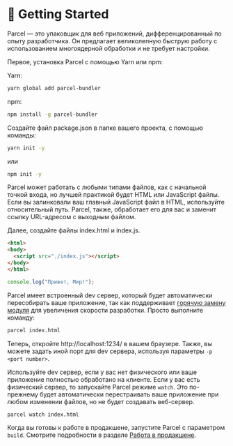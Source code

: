 # 🚀 Getting Started

Parcel&nbsp;&mdash; это упаковщик для веб приложений, дифференцированный по опыту разработчика. Он предлагает великолепную быструю работу с использованием многоядерной обработки и не требует настройки.

Первое, установка Parcel с помощью Yarn или npm:

Yarn:
```bash
yarn global add parcel-bundler
```

npm:
```bash
npm install -g parcel-bundler
```

Создайте файл package.json в папке вашего проекта, с помощью команды:

```bash
yarn init -y
```
или 
```bash
npm init -y
```

Parcel может работать с любыми типами файлов, как с начальной точкой входа, но лучшей практикой будет HTML или JavaScript файлы. Если вы залинковали ваш главный JavaScript файл в HTML, используйте относительный путь. Parcel, также, обработает его для вас и заменит ссылку URL-адресом с выходным файлом.

Далее, создайте файлы index.html и index.js.

```html
<html>
<body>
  <script src="./index.js"></script>
</body>
</html>
```

```javascript
console.log("Привет, Мир!");
```

Parcel имеет встроенный dev сервер, который будет автоматически пересобирать ваше приложение, так как поддерживает [горячую замену модуля](hmr.html) для увеличения скорости разработки. Просто выполните команду:

```bash
parcel index.html
```

Теперь, откройте http://localhost:1234/ в вашем браузере. Также, вы можете задать иной порт для dev сервера, используя параметры `-p <port number>`.

Используйте dev сервер, если у вас нет физического или ваше приложение полностью обработано на клиенте. Если у вас есть физический сервер, то запускайте Parcel режиме `watch`. Это по-прежнему будет автоматически перестраивать ваше приложение при любом изменении файлов, но не будет создавать веб-сервер.

```bash
parcel watch index.html
```

Когда вы готовы к работе в продакшене, запустите Parcel с параметром `build`. Смотрите подробности в разделе [Работа в продакшене](production.html).
